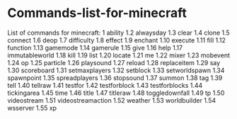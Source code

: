 # Commands-list-for-minecraft
List of commands for minecraft:
1	ability
1.2	alwaysday
1.3	clear
1.4	clone
1.5	connect
1.6	deop
1.7	difficulty
1.8	effect
1.9	enchant
1.10	execute
1.11	fill
1.12	function
1.13	gamemode
1.14	gamerule
1.15	give
1.16	help
1.17	immutableworld
1.18	kill
1.19	list
1.20	locate
1.21	me
1.22	mixer
1.23	mobevent
1.24	op
1.25	particle
1.26	playsound
1.27	reload
1.28	replaceitem
1.29	say
1.30	scoreboard
1.31	setmaxplayers
1.32	setblock
1.33	setworldspawn
1.34	spawnpoint
1.35	spreadplayers
1.36	stopsound
1.37	summon
1.38	tag
1.39	tell
1.40	tellraw
1.41	testfor
1.42	testforblock
1.43	testforblocks
1.44	tickingarea
1.45	time
1.46	title
1.47	titleraw
1.48	toggledownfall
1.49	tp
1.50	videostream
1.51	videostreamaction
1.52	weather
1.53	worldbuilder
1.54	wsserver
1.55	xp
